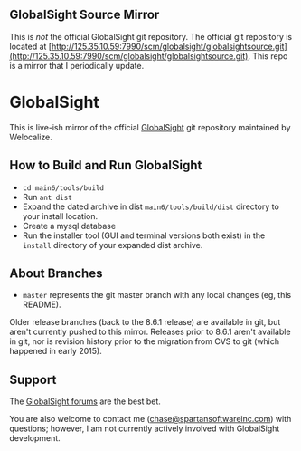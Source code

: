 GlobalSight Source Mirror
-------------------------------------------------------------

This is *not* the official GlobalSight git repository.  The official
git repository is located at [http://125.35.10.59:7990/scm/globalsight/globalsightsource.git](http://125.35.10.59:7990/scm/globalsight/globalsightsource.git).
This repo is a mirror that I periodically update.

GlobalSight
===========

This is live-ish mirror of the official [GlobalSight](http://globalsight.com)
git repository maintained by Welocalize.


How to Build and Run GlobalSight
--------------------------------
* `cd main6/tools/build`
* Run `ant dist`
* Expand the dated archive in dist `main6/tools/build/dist` directory to your install location.
* Create a mysql database
* Run the installer tool (GUI and terminal versions both exist) in the `install` directory of your expanded dist archive.

About Branches
--------------
* `master` represents the git master branch with any local changes (eg, this README).

Older release branches (back to the 8.6.1 release) are available in git, but
aren't currently pushed to this mirror.  Releases prior to 8.6.1 aren't
available in git, nor is revision history prior to the migration from CVS to
git (which happened in early 2015).

Support
-------
The [GlobalSight forums](http://www.globalsight.com/forums/) are the best bet.

You are also welcome to contact me (chase@spartansoftwareinc.com) with
questions; however, I am not currently actively involved with GlobalSight
development.
